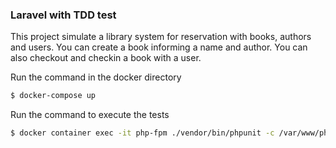 ### Laravel with TDD test 
This project simulate a library system for reservation with books, authors and users. 
You can create a book informing a name and author. 
You can also checkout and checkin a book with a user. 

Run the command in the docker directory
```sh 
$ docker-compose up
```
Run the command to execute the tests
```sh 
$ docker container exec -it php-fpm ./vendor/bin/phpunit -c /var/www/phpunit.xml
```
